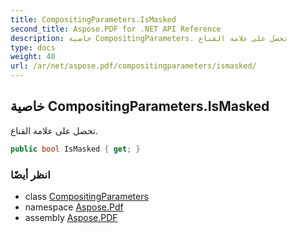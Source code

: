 ```yaml
---
title: CompositingParameters.IsMasked
second_title: Aspose.PDF for .NET API Reference
description: خاصية CompositingParameters. تحصل على علامة القناع
type: docs
weight: 40
url: /ar/net/aspose.pdf/compositingparameters/ismasked/
---
```

## خاصية CompositingParameters.IsMasked

تحصل على علامة القناع.

```csharp
public bool IsMasked { get; }
```

### انظر أيضًا

* class [CompositingParameters](../)
* namespace [Aspose.Pdf](../../../aspose.pdf/)
* assembly [Aspose.PDF](../../../)